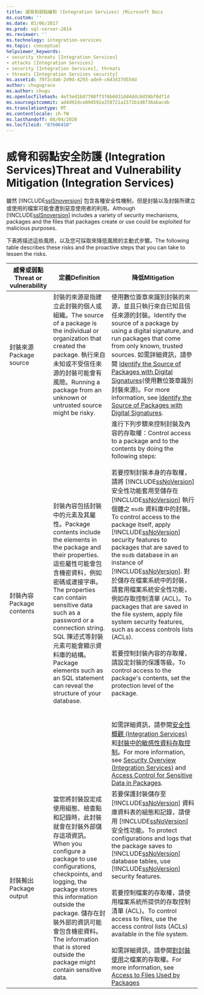 ```yaml
---
title: 威脅和弱點緩和 (Integration Services) |Microsoft Docs
ms.custom: ''
ms.date: 03/06/2017
ms.prod: sql-server-2014
ms.reviewer: ''
ms.technology: integration-services
ms.topic: conceptual
helpviewer_keywords:
- security threats [Integration Services]
- attacks [Integration Services]
- security [Integration Services], threats
- threats [Integration Services security]
ms.assetid: 78f2cda6-2d9d-4293-ade9-c643437d554d
author: chugugrace
ms.author: chugu
ms.openlocfilehash: 4ef3ed1b87708ff3f6b6031dd4ddc8d39bf0d71d
ms.sourcegitcommit: ad4d92dce894592a259721a1571b1d8736abacdb
ms.translationtype: MT
ms.contentlocale: zh-TW
ms.lasthandoff: 08/04/2020
ms.locfileid: "87606410"
---
```

# <a name="threat-and-vulnerability-mitigation-integration-services"></a><span data-ttu-id="5e41f-102">威脅和弱點安全防護 (Integration Services)</span><span class="sxs-lookup"><span data-stu-id="5e41f-102">Threat and Vulnerability Mitigation (Integration Services)</span></span>
  <span data-ttu-id="5e41f-103">雖然 [!INCLUDE[ssISnoversion](../includes/ssisnoversion-md.md)] 包含各種安全性機制，但是封裝以及封裝所建立或使用的檔案可能會遭到惡意使用者的利用。</span><span class="sxs-lookup"><span data-stu-id="5e41f-103">Although [!INCLUDE[ssISnoversion](../includes/ssisnoversion-md.md)] includes a variety of security mechanisms, packages and the files that packages create or use could be exploited for malicious purposes.</span></span>  
  
 <span data-ttu-id="5e41f-104">下表將描述這些風險，以及您可採取來降低風險的主動式步驟。</span><span class="sxs-lookup"><span data-stu-id="5e41f-104">The following table describes these risks and the proactive steps that you can take to lessen the risks.</span></span>  
  
|<span data-ttu-id="5e41f-105">威脅或弱點</span><span class="sxs-lookup"><span data-stu-id="5e41f-105">Threat or vulnerability</span></span>|<span data-ttu-id="5e41f-106">定義</span><span class="sxs-lookup"><span data-stu-id="5e41f-106">Definition</span></span>|<span data-ttu-id="5e41f-107">降低</span><span class="sxs-lookup"><span data-stu-id="5e41f-107">Mitigation</span></span>|  
|-----------------------------|----------------|----------------|  
|<span data-ttu-id="5e41f-108">封裝來源</span><span class="sxs-lookup"><span data-stu-id="5e41f-108">Package source</span></span>|<span data-ttu-id="5e41f-109">封裝的來源是指建立此封裝的個人或組織。</span><span class="sxs-lookup"><span data-stu-id="5e41f-109">The source of a package is the individual or organization that created the package.</span></span> <span data-ttu-id="5e41f-110">執行來自未知或不受信任來源的封裝可能會有風險。</span><span class="sxs-lookup"><span data-stu-id="5e41f-110">Running a package from an unknown or untrusted source might be risky.</span></span>|<span data-ttu-id="5e41f-111">使用數位簽章來識別封裝的來源，並且只執行來自已知且信任來源的封裝。</span><span class="sxs-lookup"><span data-stu-id="5e41f-111">Identify the source of a package by using a digital signature, and run packages that come from only known, trusted sources.</span></span> <span data-ttu-id="5e41f-112">如需詳細資訊，請參閱 [Identify the Source of Packages with Digital Signatures](security/identify-the-source-of-packages-with-digital-signatures.md)(使用數位簽章識別封裝來源)。</span><span class="sxs-lookup"><span data-stu-id="5e41f-112">For more information, see [Identify the Source of Packages with Digital Signatures](security/identify-the-source-of-packages-with-digital-signatures.md).</span></span>|  
|<span data-ttu-id="5e41f-113">封裝內容</span><span class="sxs-lookup"><span data-stu-id="5e41f-113">Package contents</span></span>|<span data-ttu-id="5e41f-114">封裝內容包括封裝中的元素及其屬性。</span><span class="sxs-lookup"><span data-stu-id="5e41f-114">Package contents include the elements in the package and their properties.</span></span> <span data-ttu-id="5e41f-115">這些屬性可能會包含機密資料，例如密碼或連接字串。</span><span class="sxs-lookup"><span data-stu-id="5e41f-115">The properties can contain sensitive data such as a password or a connection string.</span></span> <span data-ttu-id="5e41f-116">SQL 陳述式等封裝元素可能會顯示資料庫的結構。</span><span class="sxs-lookup"><span data-stu-id="5e41f-116">Package elements such as an SQL statement can reveal the structure of your database.</span></span>|<span data-ttu-id="5e41f-117">進行下列步驟來控制封裝及內容的存取權：</span><span class="sxs-lookup"><span data-stu-id="5e41f-117">Control access to a package and to the contents by doing the following steps:</span></span><br /><br /> <span data-ttu-id="5e41f-118">若要控制封裝本身的存取權，請將 [!INCLUDE[ssNoVersion](../includes/ssnoversion-md.md)] 安全性功能套用至儲存在 [!INCLUDE[ssNoVersion](../includes/ssnoversion-md.md)] 執行個體之 `msdb` 資料庫中的封裝。</span><span class="sxs-lookup"><span data-stu-id="5e41f-118">To control access to the package itself, apply [!INCLUDE[ssNoVersion](../includes/ssnoversion-md.md)] security features to packages that are saved to the `msdb` database in an instance of [!INCLUDE[ssNoVersion](../includes/ssnoversion-md.md)].</span></span> <span data-ttu-id="5e41f-119">對於儲存在檔案系統中的封裝，請套用檔案系統安全性功能，例如存取控制清單 (ACL)。</span><span class="sxs-lookup"><span data-stu-id="5e41f-119">To packages that are saved in the file system, apply file system security features, such as access controls lists (ACLs).</span></span><br /><br /> <span data-ttu-id="5e41f-120">若要控制封裝內容的存取權，請設定封裝的保護等級。</span><span class="sxs-lookup"><span data-stu-id="5e41f-120">To control access to the package's contents, set the protection level of the package.</span></span><br /><br /> <br /><br /> <span data-ttu-id="5e41f-121">如需詳細資訊，請參閱[安全性概觀 &#40;Integration Services&#41;](security/security-overview-integration-services.md) 和[封裝中的敏感性資料存取控制](security/access-control-for-sensitive-data-in-packages.md)。</span><span class="sxs-lookup"><span data-stu-id="5e41f-121">For more information, see [Security Overview &#40;Integration Services&#41;](security/security-overview-integration-services.md) and [Access Control for Sensitive Data in Packages](security/access-control-for-sensitive-data-in-packages.md).</span></span>|  
|<span data-ttu-id="5e41f-122">封裝輸出</span><span class="sxs-lookup"><span data-stu-id="5e41f-122">Package output</span></span>|<span data-ttu-id="5e41f-123">當您將封裝設定成使用組態、檢查點和記錄時，此封裝就會在封裝外部儲存這項資訊。</span><span class="sxs-lookup"><span data-stu-id="5e41f-123">When you configure a package to use configurations, checkpoints, and logging, the package stores this information outside the package.</span></span> <span data-ttu-id="5e41f-124">儲存在封裝外部的資訊可能會包含機密資料。</span><span class="sxs-lookup"><span data-stu-id="5e41f-124">The information that is stored outside the package might contain sensitive data.</span></span>|<span data-ttu-id="5e41f-125">若要保護封裝儲存至 [!INCLUDE[ssNoVersion](../includes/ssnoversion-md.md)] 資料庫資料表的組態和記錄，請使用 [!INCLUDE[ssNoVersion](../includes/ssnoversion-md.md)] 安全性功能。</span><span class="sxs-lookup"><span data-stu-id="5e41f-125">To protect configurations and logs that the package saves to [!INCLUDE[ssNoVersion](../includes/ssnoversion-md.md)] database tables, use [!INCLUDE[ssNoVersion](../includes/ssnoversion-md.md)] security features.</span></span><br /><br /> <span data-ttu-id="5e41f-126">若要控制檔案的存取權，請使用檔案系統所提供的存取控制清單 (ACL)。</span><span class="sxs-lookup"><span data-stu-id="5e41f-126">To control access to files, use the access control lists (ACLs) available in the file system.</span></span><br /><br /> <span data-ttu-id="5e41f-127">如需詳細資訊，請參閱[對封裝使用](../../2014/integration-services/access-to-files-used-by-packages.md)之檔案的存取權。</span><span class="sxs-lookup"><span data-stu-id="5e41f-127">For more information, see [Access to Files Used by Packages](../../2014/integration-services/access-to-files-used-by-packages.md)</span></span>|  
  
  
